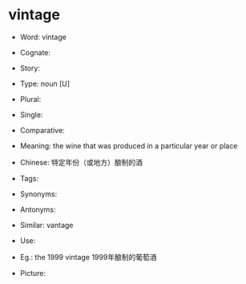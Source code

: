 # vintage

- Word: vintage
- Cognate: 
- Story: 

- Type: noun [U]
- Plural: 
- Single: 
- Comparative: 
- Meaning: the wine that was produced in a particular year or place
- Chinese: 特定年份（或地方）酿制的酒
- Tags: 
- Synonyms: 
- Antonyms: 
- Similar: vantage
- Use: 
- Eg.: the 1999 vintage 1999年酿制的葡萄酒
- Picture: 

